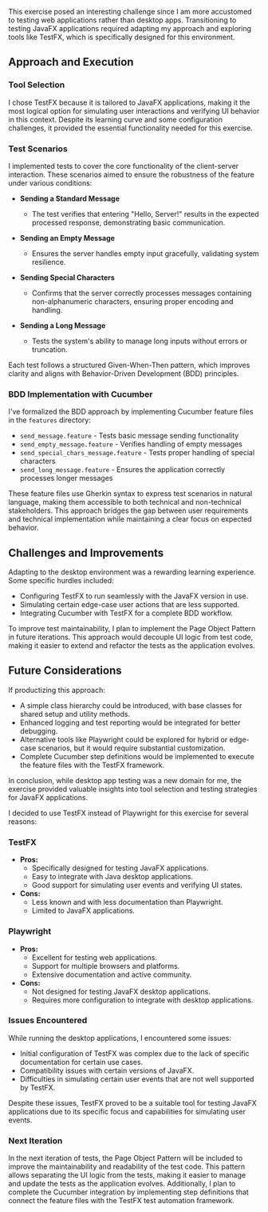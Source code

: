 This exercise posed an interesting challenge since I am more accustomed to testing web applications rather than desktop apps. Transitioning to testing JavaFX applications required adapting my approach and exploring tools like TestFX, which is specifically designed for this environment.

## Approach and Execution
### Tool Selection

I chose TestFX because it is tailored to JavaFX applications, making it the most logical option for simulating user interactions and verifying UI behavior in this context. Despite its learning curve and some configuration challenges, it provided the essential functionality needed for this exercise.

### Test Scenarios

I implemented tests to cover the core functionality of the client-server interaction. These scenarios aimed to ensure the robustness of the feature under various conditions:

- **Sending a Standard Message**
    - The test verifies that entering "Hello, Server!" results in the expected processed response, demonstrating basic communication.

- **Sending an Empty Message**
    - Ensures the server handles empty input gracefully, validating system resilience.

- **Sending Special Characters**
    - Confirms that the server correctly processes messages containing non-alphanumeric characters, ensuring proper encoding and handling.

- **Sending a Long Message**
    - Tests the system's ability to manage long inputs without errors or truncation.

Each test follows a structured Given-When-Then pattern, which improves clarity and aligns with Behavior-Driven Development (BDD) principles.

### BDD Implementation with Cucumber

I've formalized the BDD approach by implementing Cucumber feature files in the `features` directory:

- `send_message.feature` - Tests basic message sending functionality
- `send_empty_message.feature` - Verifies handling of empty messages
- `send_special_chars_message.feature` - Tests proper handling of special characters
- `send_long_message.feature` - Ensures the application correctly processes longer messages

These feature files use Gherkin syntax to express test scenarios in natural language, making them accessible to both technical and non-technical stakeholders. This approach bridges the gap between user requirements and technical implementation while maintaining a clear focus on expected behavior.

## Challenges and Improvements

Adapting to the desktop environment was a rewarding learning experience. Some specific hurdles included:

- Configuring TestFX to run seamlessly with the JavaFX version in use.
- Simulating certain edge-case user actions that are less supported.
- Integrating Cucumber with TestFX for a complete BDD workflow.

To improve test maintainability, I plan to implement the Page Object Pattern in future iterations. This approach would decouple UI logic from test code, making it easier to extend and refactor the tests as the application evolves.

## Future Considerations

If productizing this approach:

- A simple class hierarchy could be introduced, with base classes for shared setup and utility methods.
- Enhanced logging and test reporting would be integrated for better debugging.
- Alternative tools like Playwright could be explored for hybrid or edge-case scenarios, but it would require substantial customization.
- Complete Cucumber step definitions would be implemented to execute the feature files with the TestFX framework.

In conclusion, while desktop app testing was a new domain for me, the exercise provided valuable insights into tool selection and testing strategies for JavaFX applications.


I decided to use TestFX instead of Playwright for this exercise for several reasons:

### TestFX
- **Pros:**
  - Specifically designed for testing JavaFX applications.
  - Easy to integrate with Java desktop applications.
  - Good support for simulating user events and verifying UI states.
- **Cons:**
  - Less known and with less documentation than Playwright.
  - Limited to JavaFX applications.

### Playwright
- **Pros:**
  - Excellent for testing web applications.
  - Support for multiple browsers and platforms.
  - Extensive documentation and active community.
- **Cons:**
  - Not designed for testing JavaFX desktop applications.
  - Requires more configuration to integrate with desktop applications.

### Issues Encountered
While running the desktop applications, I encountered some issues:
- Initial configuration of TestFX was complex due to the lack of specific documentation for certain use cases.
- Compatibility issues with certain versions of JavaFX.
- Difficulties in simulating certain user events that are not well supported by TestFX.

Despite these issues, TestFX proved to be a suitable tool for testing JavaFX applications due to its specific focus and capabilities for simulating user events.

### Next Iteration
In the next iteration of tests, the Page Object Pattern will be included to improve the maintainability and readability of the test code. This pattern allows separating the UI logic from the tests, making it easier to manage and update the tests as the application evolves. Additionally, I plan to complete the Cucumber integration by implementing step definitions that connect the feature files with the TestFX test automation framework.

